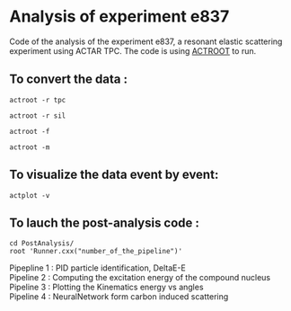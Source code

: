 # Analysis of experiment e837
Code of the analysis of the experiment e837, a resonant elastic scattering experiment using ACTAR TPC. The code is using [ACTROOT](https://github.com/loopset/ActRootV2.git) to run.

## To convert the data : 

```
actroot -r tpc
```
```
actroot -r sil
```
```
actroot -f
```
```
actroot -m
```

## To visualize the data event by event: 
```
actplot -v
```

## To lauch the post-analysis code : 
```
cd PostAnalysis/
root 'Runner.cxx("number_of_the_pipeline")'
```
Pipepline 1 : PID particle identification, DeltaE-E  
Pipeline 2 : Computing the excitation energy of the compound nucleus   
Pipeline 3 : Plotting the Kinematics energy vs angles  
Pipeline 4 : NeuralNetwork form carbon induced scattering 
